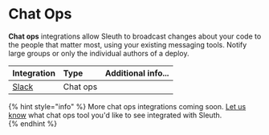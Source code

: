 # Chat Ops

**Chat ops** integrations allow Sleuth to broadcast changes about your code to the people that matter most, using your existing messaging tools. Notify large groups or only the individual authors of a deploy. 

| Integration | Type | Additional info... |
| :--- | :--- | :--- |
| [Slack](slack.md) | Chat ops |  |

{% hint style="info" %}
More chat ops integrations coming soon. [Let us know](mailto:support@sleuth.io) what chat ops tool you'd like to see integrated with Sleuth.  
{% endhint %}

